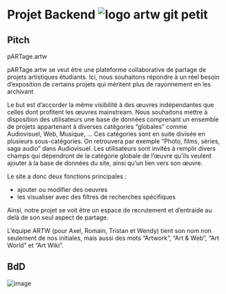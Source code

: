 # Projet Backend  ![logo artw git petit](https://user-images.githubusercontent.com/103901906/163815289-400c2ad6-9ccb-4579-b116-8f99b5db498c.png) 



## Pitch 

pARTage.artw

pARTage.artw se veut être une plateforme collaborative de partage de projets artistiques étudiants. Ici, nous souhaitons répondre à un réel besoin d’exposition de certains projets qui méritent plus de rayonnement en les archivant

Le but est d’accorder la même visibilité à des œuvres indépendantes que celles dont profitent les œuvres mainstream. Nous souhaitons mettre à disposition des utilisateurs une base de données comprenant un ensemble de projets appartenant à diverses catégories “globales” comme Audiovisuel, Web, Musique, ... Ces catégories sont en suite divisée en plusieurs sous-catégories. On retrouvera par exemple “Photo, films, séries, saga audio” dans Audiovisuel. Les utilisateurs sont invités à remplir divers champs qui dépendront de la catégorie globale de l’œuvre qu’ils veulent ajouter à la base de données du site, ainsi qu’un lien vers son œuvre.

Le site a donc deux fonctions principales :

- ajouter ou modifier des oeuvres
- les visualiser avec des filtres de recherches spécifiques

Ainsi, notre projet se voit être un espace de recrutement et d’entraide au delà de son seul aspect de partage.

L’équipe ARTW (pour Axel, Romain, Tristan et Wendy) tient son nom non seulement de nos initiales, mais aussi des mots “Artwork”, “Art & Web”, “Art World” et “Art Wiki”.


## BdD

![image](https://user-images.githubusercontent.com/103901906/163815432-4fe70c8c-c990-4839-97ff-ed4dc565b5dd.png)

